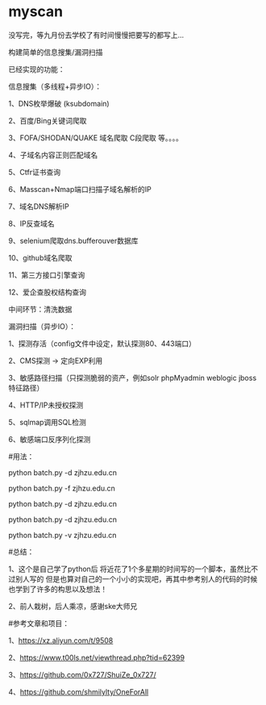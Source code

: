 # myscan

没写完，等九月份去学校了有时间慢慢把要写的都写上...

构建简单的信息搜集/漏洞扫描

已经实现的功能：

信息搜集（多线程+异步IO）：

1、DNS枚举爆破 (ksubdomain)

2、百度/Bing关键词爬取 

3、FOFA/SHODAN/QUAKE 域名爬取 C段爬取 等。。。。

4、子域名内容正则匹配域名

5、Ctfr证书查询

6、Masscan+Nmap端口扫描子域名解析的IP

7、域名DNS解析IP

8、IP反查域名

9、selenium爬取dns.bufferouver数据库

10、github域名爬取

11、第三方接口引擎查询

12、爱企查股权结构查询

中间环节：清洗数据

漏洞扫描（异步IO）：

1、探测存活（config文件中设定，默认探测80、443端口）

2、CMS探测 -> 定向EXP利用

3、敏感路径扫描（只探测脆弱的资产，例如solr phpMyadmin weblogic jboss特征路径）

4、HTTP/IP未授权探测

5、sqlmap调用SQL检测

6、敏感端口反序列化探测

#用法：

python batch.py -d zjhzu.edu.cn

python batch.py -f zjhzu.edu.cn

python batch.py -d zjhzu.edu.cn

python batch.py -d zjhzu.edu.cn

python batch.py -v zjhzu.edu.cn

#总结：

1、这个是自己学了python后 将近花了1个多星期的时间写的一个脚本，虽然比不过别人写的 但是也算对自己的一个小小的实现吧，再其中参考别人的代码的时候也学到了许多的构思以及想法！

2、前人栽树，后人乘凉，感谢ske大师兄

#参考文章和项目：

1、https://xz.aliyun.com/t/9508

2、https://www.t00ls.net/viewthread.php?tid=62399

3、https://github.com/0x727/ShuiZe_0x727/

4、https://github.com/shmilylty/OneForAll
